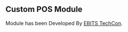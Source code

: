 Custom POS Module
--------------------------

Module has been Developed By <a href="http://www.ebitstechcon.com">EBITS TechCon</a>.



